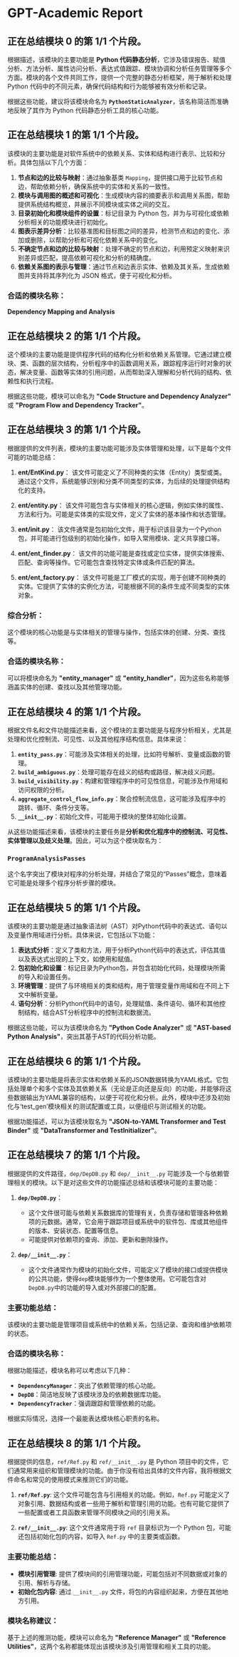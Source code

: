 # GPT-Academic Report
## 正在总结模块 0 的第 1/1 个片段。

根据描述，该模块的主要功能是 **Python 代码静态分析**，它涉及错误报告、赋值分析、方法分析、属性访问分析、表达式值跟踪、模块协调和分析任务管理等多个方面。模块的各个文件共同工作，提供一个完整的静态分析框架，用于解析和处理 Python 代码中的不同元素，确保代码结构和行为能够被有效分析和记录。

根据这些功能，建议将该模块命名为 **`PythonStaticAnalyzer`**，该名称简洁而准确地反映了其作为 Python 代码静态分析工具的核心功能。

## 正在总结模块 1 的第 1/1 个片段。

该模块的主要功能是对软件系统中的依赖关系、实体和结构进行表示、比较和分析。具体包括以下几个方面：

1. **节点和边的比较与映射**：通过抽象基类 `Mapping`，提供接口用于比较节点和边，帮助依赖分析，确保系统中的实体和关系的一致性。
2. **模块与调用图的概述和可视化**：生成模块内容的摘要表示和调用关系图，帮助提供系统结构概览，并展示不同模块或实体之间的交互。
3. **目录初始化和模块组件的设置**：标记目录为 Python 包，并为与可视化或依赖分析相关的功能模块进行初始化。
4. **图表示差异分析**：比较基准图和目标图之间的差异，检测节点和边的变化、添加或删除，以帮助分析和可视化依赖关系中的变化。
5. **不确定节点和边的比较与映射**：处理不确定的节点和边，利用预定义映射来识别差异或匹配，提高依赖可视化和分析的精确度。
6. **依赖关系图的表示与管理**：通过节点和边表示实体、依赖及其关系，生成依赖图并支持将其序列化为 JSON 格式，便于可视化和分析。

### 合适的模块名称：
**Dependency Mapping and Analysis**

## 正在总结模块 2 的第 1/1 个片段。

这个模块的主要功能是提供程序代码的结构化分析和依赖关系管理。它通过建立模块、类、函数的层次结构，分析程序中的函数调用关系，跟踪程序运行时对象的状态，解决变量、函数等实体的引用问题，从而帮助深入理解和分析代码的结构、依赖性和执行流程。

根据这些功能，模块可以命名为 **"Code Structure and Dependency Analyzer"** 或 **"Program Flow and Dependency Tracker"**。

## 正在总结模块 3 的第 1/1 个片段。

根据提供的文件列表，模块的主要功能可能涉及实体管理和处理，以下是每个文件可能的功能总结：

1. **ent/EntKind.py**：
   该文件可能定义了不同种类的实体（Entity）类型或类。通过这个文件，系统能够识别和分类不同类型的实体，为后续的处理提供结构化的支持。

2. **ent/entity.py**：
   该文件可能包含与实体相关的核心逻辑，例如实体的属性、方法和行为。可能是实体类的实现文件，定义了实体的基本操作和状态管理。

3. **ent/__init__.py**：
   该文件通常是包初始化文件，用于标识该目录为一个Python包，并可能进行包级别的初始化操作，如导入常用模块、定义共享接口等。

4. **ent/ent_finder.py**：
   该文件的功能可能是查找或定位实体，提供实体搜索、匹配、查询等操作。它可能包含查找特定实体或条件匹配的算法。

5. **ent/ent_factory.py**：
   该文件可能是工厂模式的实现，用于创建不同种类的实体。它提供了实体的实例化方法，可能根据不同的条件生成不同类型的实体对象。

### 综合分析：
这个模块的核心功能是与实体相关的管理与操作，包括实体的创建、分类、查找等。

### 合适的模块名称：
可以将模块命名为 **"entity_manager"** 或 **"entity_handler"**，因为这些名称能够涵盖实体的创建、查找以及其他管理功能。

## 正在总结模块 4 的第 1/1 个片段。

根据文件名和文件功能描述来看，这个模块的主要功能是与程序分析相关，尤其是处理和优化控制流、可见性、以及其他程序结构信息。具体来说：

1. **`entity_pass.py`**：可能涉及实体相关的处理，比如符号解析、变量或函数的管理。
2. **`build_ambiguous.py`**：处理可能存在歧义的结构或路径，解决歧义问题。
3. **`build_visibility.py`**：构建和管理程序中的可见性信息，可能涉及作用域和访问权限的分析。
4. **`aggregate_control_flow_info.py`**：聚合控制流信息，这可能涉及程序中的跳转、循环、条件分支等。
5. **`__init__.py`**：初始化文件，可能用于模块的整体初始化设置。

从这些功能描述来看，该模块的主要任务是**分析和优化程序中的控制流、可见性、实体管理以及歧义处理**。因此，可以为这个模块取名为：

### `ProgramAnalysisPasses`

这个名字突出了模块对程序的分析处理，并结合了常见的“Passes”概念，意味着它可能是处理多个程序分析步骤的模块。

## 正在总结模块 5 的第 1/1 个片段。

该模块的主要功能是通过抽象语法树（AST）对Python代码中的表达式、语句以及变量作用域进行分析。具体来说，它包括以下功能：

1. **表达式分析**：定义了类和方法，用于分析Python代码中的表达式，评估其值以及表达式出现的上下文，如使用和赋值。
2. **包初始化和设置**：标记目录为Python包，并包含初始化代码，处理模块所需的导入和设置任务。
3. **环境管理**：提供了与环境相关的类和结构，用于管理变量作用域和在不同上下文中解析变量。
4. **语句分析**：分析Python代码中的语句，处理赋值、条件语句、循环和其他控制结构，结合AST分析程序中的控制流和数据流。

根据这些功能，可以为该模块命名为 **"Python Code Analyzer"** 或 **"AST-based Python Analysis"**，突出其基于AST的代码分析功能。

## 正在总结模块 6 的第 1/1 个片段。

该模块的主要功能是将表示实体和依赖关系的JSON数据转换为YAML格式。它包括处理单个和多个实体及其依赖关系（无论是正向还是反向）的功能，并能够将这些数据输出为YAML兼容的结构，以便于可视化和分析。此外，模块中还涉及初始化与‘test_gen’模块相关的测试配置或工具，以便组织与测试相关的功能。

根据功能描述，可以为该模块取名为 **"JSON-to-YAML Transformer and Test Binder"** 或 **"DataTransformer and TestInitializer"**。

## 正在总结模块 7 的第 1/1 个片段。

根据提供的文件路径，`dep/DepDB.py` 和 `dep/__init__.py` 可能涉及一个与依赖管理相关的模块。以下是对这些文件的功能描述总结和该模块可能的主要功能：

1. **`dep/DepDB.py`**：
   - 这个文件很可能与依赖关系数据库的管理有关，负责存储和管理各种依赖项的元数据。通常，它会用于跟踪项目或系统中的软件包、库或其他组件的版本、安装状态、配置等信息。
   - 可能提供对依赖项的查询、添加、更新和删除操作。
   
2. **`dep/__init__.py`**：
   - 这个文件通常作为模块的初始化文件，可能定义了模块的接口或提供模块的公共功能，使得`dep`模块能够作为一个整体使用。它可能包含对`DepDB.py`中的功能的导入或对外部接口的配置。

### 主要功能总结：
该模块的主要功能是管理项目或系统中的依赖关系，包括记录、查询和维护依赖项的状态。

### 合适的模块名称：
根据功能描述，模块名称可以考虑以下几种：
- **`DependencyManager`**：突出了依赖管理的核心功能。
- **`DepDB`**：简洁地反映了该模块涉及的依赖数据库功能。
- **`DependencyTracker`**：强调跟踪和管理依赖的功能。

根据实际情况，选择一个最能表达模块核心职责的名称。

## 正在总结模块 8 的第 1/1 个片段。

根据提供的信息，`ref/Ref.py` 和 `ref/__init__.py` 是 Python 项目中的文件，它们通常用来组织和管理模块的功能。由于你没有给出具体的文件内容，我将根据文件命名和常见的使用模式来推测它们的功能。

1. **`ref/Ref.py`**: 这个文件可能包含与引用相关的功能。例如，`Ref.py` 可能定义了对象引用、数据结构或者一些用于解析和管理引用的功能。也有可能它提供了一些配置或者工具函数来管理不同模块之间的引用关系。

2. **`ref/__init__.py`**: 这个文件通常用于将 `ref` 目录标识为一个 Python 包，可能还包括初始化包的内容，如导入 `Ref.py` 中的主要类或函数。

### 主要功能总结：
- **模块引用管理**: 提供了模块间的引用管理功能，可能包括对不同数据或对象的引用、解析与存储。
- **初始化包内容**: 通过 `__init__.py` 文件，将包的内容组织起来，方便在其他地方引用。
  
### 模块名称建议：
基于上述的推测功能，模块可以命名为 **"Reference Manager"** 或 **"Reference Utilities"**，这两个名称都能体现出该模块涉及引用管理和相关工具的功能。

